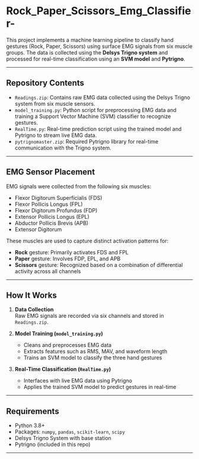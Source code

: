 # Rock_Paper_Scissors_Emg_Classifier-
This project implements a machine learning pipeline to classify hand gestures (Rock, Paper, Scissors) using surface EMG signals from six muscle groups. The data is collected using the **Delsys Trigno system** and processed for real-time classification using an **SVM model** and **Pytrigno**.

---

##  Repository Contents

- `Readings.zip`: Contains raw EMG data collected using the Delsys Trigno system from six muscle sensors.
- `model_training.py`: Python script for preprocessing EMG data and training a Support Vector Machine (SVM) classifier to recognize gestures.
- `RealTime.py`: Real-time prediction script using the trained model and Pytrigno to stream live EMG data.
- `pytrignomaster.zip`: Required Pytrigno library for real-time communication with the Trigno system.

---

##  EMG Sensor Placement

EMG signals were collected from the following six muscles:

- Flexor Digitorum Superficialis (FDS)
- Flexor Pollicis Longus (FPL)
- Flexor Digitorum Profundus (FDP)
- Extensor Pollicis Longus (EPL)
- Abductor Pollicis Brevis (APB)
- Extensor Digitorum

These muscles are used to capture distinct activation patterns for:

- **Rock** gesture: Primarily activates FDS and FPL
- **Paper** gesture: Involves FDP, EPL, and APB
- **Scissors** gesture: Recognized based on a combination of differential activity across all channels

---

##  How It Works

1. **Data Collection**  
   Raw EMG signals are recorded via six channels and stored in `Readings.zip`.

2. **Model Training (`model_training.py`)**  
   - Cleans and preprocesses EMG data
   - Extracts features such as RMS, MAV, and waveform length
   - Trains an SVM model to classify the three hand gestures

3. **Real-Time Classification (`RealTime.py`)**  
   - Interfaces with live EMG data using Pytrigno
   - Applies the trained SVM model to predict gestures in real-time

---

##  Requirements

- Python 3.8+
- Packages: `numpy`, `pandas`, `scikit-learn`, `scipy`
- Delsys Trigno System with base station
- Pytrigno (included in this repo)

---
